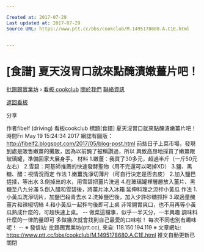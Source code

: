 ```yaml
---

Created at: 2017-07-29
Last updated at: 2017-07-29
Source URL: https://www.ptt.cc/bbs/cookclub/M.1495178680.A.C1E.html


---
```


# [食譜] 夏天沒胃口就來點醃漬嫩薑片吧！


[批踢踢實業坊](https://www.ptt.cc/) › [看板 cookclub](https://www.ptt.cc/bbs/cookclub/index.html) [關於我們](https://www.ptt.cc/about.html) [聯絡資訊](https://www.ptt.cc/contact.html)

[返回看板](https://www.ptt.cc/bbs/cookclub/index.html)

分享

作者fibelf (driving)
看板cookclub
標題\[食譜\] 夏天沒胃口就來點醃漬嫩薑片吧！
時間Fri May 19 15:24:34 2017
網誌有圖版： <http://fibelf2.blogspot.com/2017/05/blog-post.html> 前些日子上菜市場，發現到處是販售嫩薑的攤販，因為以前醃了被稱讚過，所以 興致高昂地採買了嫩薑跟玻璃罐，準備回家大展身手。 材料 1.嫩薑：我買了30多元，超過半斤（一斤50元左右） 2.雪碧：阿基師推薦的快速發酵聖物（用不完還可以喝掉XD） 3.鹽、黑糖、醋：視情況而定 作法 1.嫩薑洗淨切薄片（可自行決定是否去皮） 2.加入鹽巴搓揉，等出水 3.倒掉出的水，用雪碧把薑片洗過 4.在玻璃罐裡層層放入薑片、黑糖至八九分滿 5.倒入醋和雪碧後，將薑片冰入冰箱 延伸料理之涼拌小黃瓜 作法 1.小黃瓜洗淨切片，加鹽巴殺青去水 2.洗掉鹽巴後，加入少許砂糖抓拌 3.取適量醃薑片和辣椒切絲 4.和小黃瓜一起拌勻後即可上桌 非常開胃爽口，也不用再等小黃瓜熟成什麼的，可超快速上桌。 -- 做菜這檔事，似乎一半天分，一半興趣 調味料什麼的一律酌量即可 多做幾次就會找到自己最愛的口味啦！ 每次不同也別有趣味呢！ -- ※ 發信站: 批踢踢實業坊(ptt.cc), 來自: 118.150.194.119 ※ 文章網址: <https://www.ptt.cc/bbs/cookclub/M.1495178680.A.C1E.html>
推文自動更新已關閉

